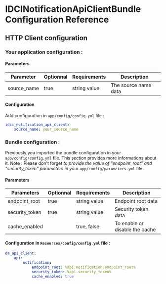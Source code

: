 IDCINotificationApiClientBundle Configuration Reference
=======================================================

HTTP Client configuration
-------------------------

### Your application configuration :

#### Parameters
| Parameter      | Optionnal | Requirements | Description
|----------------|-----------|--------------|------------
| source_name    | true      | string value | The source name data

#### Configuration
Add configuration in `app/config/config.yml` file :
```yml
idci_notification_api_client:
    source_name: your_source_name
```

### Bundle configuration :
Previously you imported the bundle configuration in your `app/config/config.yml` file.
This section provides more informations about it.
Note : Please don't forget *to provide the value of "endpoint_root" and "security_token" parameters in your* `app/config/parameters.yml` file.

#### Parameters
| Parameters     | Optionnal | Requirements  | Description
|----------------|-----------|---------------|------------
| endpoint_root  | true      | string value  | Endpoint root data
| security_token | true      | string value  | Security token data
| cache_enabled  |           | true, false   | To enable or disable the cache

#### Configuration in `Resources/config/config.yml` file :
```yml
da_api_client:
    api:
        notification:
            endpoint_root: %api.notification.endpoint_root%
            security_token: %api.security_token%
            cache_enabled: true
```
####
